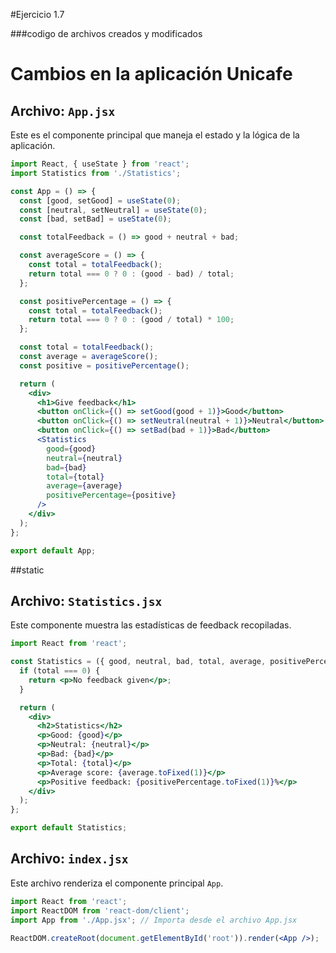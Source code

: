 #Ejercicio 1.7

###codigo de archivos creados y modificados 
# Cambios en la aplicación Unicafe

## Archivo: `App.jsx`

Este es el componente principal que maneja el estado y la lógica de la aplicación.

```jsx
import React, { useState } from 'react';
import Statistics from './Statistics';

const App = () => {
  const [good, setGood] = useState(0);
  const [neutral, setNeutral] = useState(0);
  const [bad, setBad] = useState(0);

  const totalFeedback = () => good + neutral + bad;

  const averageScore = () => {
    const total = totalFeedback();
    return total === 0 ? 0 : (good - bad) / total;
  };

  const positivePercentage = () => {
    const total = totalFeedback();
    return total === 0 ? 0 : (good / total) * 100;
  };

  const total = totalFeedback();
  const average = averageScore();
  const positive = positivePercentage();

  return (
    <div>
      <h1>Give feedback</h1>
      <button onClick={() => setGood(good + 1)}>Good</button>
      <button onClick={() => setNeutral(neutral + 1)}>Neutral</button>
      <button onClick={() => setBad(bad + 1)}>Bad</button>
      <Statistics 
        good={good} 
        neutral={neutral} 
        bad={bad} 
        total={total} 
        average={average} 
        positivePercentage={positive} 
      />
    </div>
  );
};

export default App;
```
##static
## Archivo: `Statistics.jsx`

Este componente muestra las estadísticas de feedback recopiladas.

```jsx
import React from 'react';

const Statistics = ({ good, neutral, bad, total, average, positivePercentage }) => {
  if (total === 0) {
    return <p>No feedback given</p>;
  }

  return (
    <div>
      <h2>Statistics</h2>
      <p>Good: {good}</p>
      <p>Neutral: {neutral}</p>
      <p>Bad: {bad}</p>
      <p>Total: {total}</p>
      <p>Average score: {average.toFixed(1)}</p>
      <p>Positive feedback: {positivePercentage.toFixed(1)}%</p>
    </div>
  );
};

export default Statistics;
```
## Archivo: `index.jsx`

Este archivo renderiza el componente principal `App`.

```jsx
import React from 'react';
import ReactDOM from 'react-dom/client';
import App from './App.jsx'; // Importa desde el archivo App.jsx

ReactDOM.createRoot(document.getElementById('root')).render(<App />);


